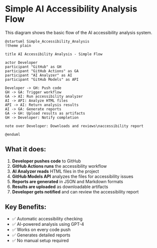 # Simple AI Accessibility Analysis Flow

This diagram shows the basic flow of the AI accessibility analysis system.

```plantuml
@startuml Simple_Accessibility_Analysis
!theme plain

title AI Accessibility Analysis - Simple Flow

actor Developer
participant "GitHub" as GH
participant "GitHub Actions" as GA
participant "AI Analyzer" as AI
participant "GitHub Models" as API

Developer -> GH: Push code
GH -> GA: Trigger workflow
GA -> AI: Run accessibility analyzer
AI -> API: Analyze HTML files
API -> AI: Return analysis results
AI -> GA: Generate reports
GA -> GH: Upload results as artifacts
GH -> Developer: Notify completion

note over Developer: Downloads and reviews\naccessibility report

@enduml
```

## What it does:

1. **Developer pushes code** to GitHub
2. **GitHub Actions runs** the accessibility workflow
3. **AI Analyzer reads** HTML files in the project
4. **GitHub Models API** analyzes the files for accessibility issues
5. **Reports are generated** in JSON and Markdown formats
6. **Results are uploaded** as downloadable artifacts
7. **Developer gets notified** and can review the accessibility report

## Key Benefits:
- ✅ Automatic accessibility checking
- ✅ AI-powered analysis using GPT-4
- ✅ Works on every code push
- ✅ Generates detailed reports
- ✅ No manual setup required
